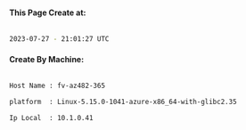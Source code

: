 
   
#### This Page Create at:

```bash

2023-07-27 - 21:01:27 UTC

```

#### Create By Machine:

```bash

Host Name : fv-az482-365

platform  : Linux-5.15.0-1041-azure-x86_64-with-glibc2.35

Ip Local  : 10.1.0.41

```

